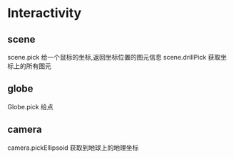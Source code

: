 # Interactivity

## scene

scene.pick 给一个鼠标的坐标,返回坐标位置的图元信息
scene.drillPick 获取坐标上的所有图元

## globe

Globe.pick 给点

## camera

camera.pickEllipsoid 获取到地球上的地理坐标
